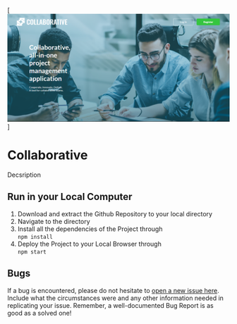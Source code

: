 [![Landing Page](./github-assets/Collaborative.png)]
# Collaborative
Decsription

## Run in your Local Computer
1. Download and extract the Github Repository to your local directory
2. Navigate to the directory
3. Install all the dependencies of the Project through <br /> `npm install`
4. Deploy the Project to your Local Browser through <br /> `npm start`

## Bugs
If a bug is encountered, please do not hesitate to [open a new issue here](https://github.com/ProgrammerNammer/DSC-react/issues/new). Include what the circumstances were and any other information needed in replicating your issue. Remember, a well-documented Bug Report is as good as a solved one! 
